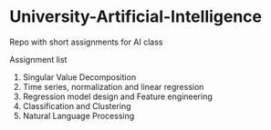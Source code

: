 # University-Artificial-Intelligence
Repo with short assignments for AI class 

Assignment list
1. Singular Value Decomposition
2. Time series, normalization and linear regression
3. Regression model design and Feature engineering
4. Classification and Clustering
5. Natural Language Processing
